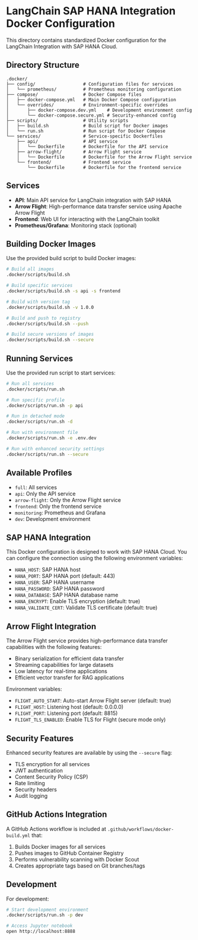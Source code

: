 # LangChain SAP HANA Integration Docker Configuration

This directory contains standardized Docker configuration for the LangChain Integration with SAP HANA Cloud.

## Directory Structure

```
.docker/
├── config/                  # Configuration files for services
│   └── prometheus/          # Prometheus monitoring configuration
├── compose/                 # Docker Compose files
│   ├── docker-compose.yml   # Main Docker Compose configuration
│   └── overrides/           # Environment-specific overrides
│       ├── docker-compose.dev.yml    # Development environment config
│       └── docker-compose.secure.yml # Security-enhanced config
├── scripts/                 # Utility scripts
│   ├── build.sh             # Build script for Docker images
│   └── run.sh               # Run script for Docker Compose
└── services/                # Service-specific Dockerfiles
    ├── api/                 # API service
    │   └── Dockerfile       # Dockerfile for the API service
    ├── arrow-flight/        # Arrow Flight service
    │   └── Dockerfile       # Dockerfile for the Arrow Flight service
    └── frontend/            # Frontend service
        └── Dockerfile       # Dockerfile for the frontend service
```

## Services

- **API**: Main API service for LangChain integration with SAP HANA
- **Arrow Flight**: High-performance data transfer service using Apache Arrow Flight
- **Frontend**: Web UI for interacting with the LangChain toolkit
- **Prometheus/Grafana**: Monitoring stack (optional)

## Building Docker Images

Use the provided build script to build Docker images:

```bash
# Build all images
.docker/scripts/build.sh

# Build specific services
.docker/scripts/build.sh -s api -s frontend

# Build with version tag
.docker/scripts/build.sh -v 1.0.0 

# Build and push to registry
.docker/scripts/build.sh --push

# Build secure versions of images
.docker/scripts/build.sh --secure
```

## Running Services

Use the provided run script to start services:

```bash
# Run all services
.docker/scripts/run.sh

# Run specific profile
.docker/scripts/run.sh -p api

# Run in detached mode
.docker/scripts/run.sh -d

# Run with environment file
.docker/scripts/run.sh -e .env.dev

# Run with enhanced security settings
.docker/scripts/run.sh --secure
```

## Available Profiles

- `full`: All services
- `api`: Only the API service
- `arrow-flight`: Only the Arrow Flight service
- `frontend`: Only the frontend service
- `monitoring`: Prometheus and Grafana
- `dev`: Development environment

## SAP HANA Integration

This Docker configuration is designed to work with SAP HANA Cloud. You can configure the connection using the following environment variables:

- `HANA_HOST`: SAP HANA host
- `HANA_PORT`: SAP HANA port (default: 443)
- `HANA_USER`: SAP HANA username
- `HANA_PASSWORD`: SAP HANA password
- `HANA_DATABASE`: SAP HANA database name
- `HANA_ENCRYPT`: Enable TLS encryption (default: true)
- `HANA_VALIDATE_CERT`: Validate TLS certificate (default: true)

## Arrow Flight Integration

The Arrow Flight service provides high-performance data transfer capabilities with the following features:

- Binary serialization for efficient data transfer
- Streaming capabilities for large datasets
- Low latency for real-time applications
- Efficient vector transfer for RAG applications

Environment variables:

- `FLIGHT_AUTO_START`: Auto-start Arrow Flight server (default: true)
- `FLIGHT_HOST`: Listening host (default: 0.0.0.0)
- `FLIGHT_PORT`: Listening port (default: 8815)
- `FLIGHT_TLS_ENABLED`: Enable TLS for Flight (secure mode only)

## Security Features

Enhanced security features are available by using the `--secure` flag:

- TLS encryption for all services
- JWT authentication
- Content Security Policy (CSP)
- Rate limiting
- Security headers
- Audit logging

## GitHub Actions Integration

A GitHub Actions workflow is included at `.github/workflows/docker-build.yml` that:
1. Builds Docker images for all services
2. Pushes images to GitHub Container Registry
3. Performs vulnerability scanning with Docker Scout
4. Creates appropriate tags based on Git branches/tags

## Development

For development:

```bash
# Start development environment
.docker/scripts/run.sh -p dev

# Access Jupyter notebook
open http://localhost:8888
```